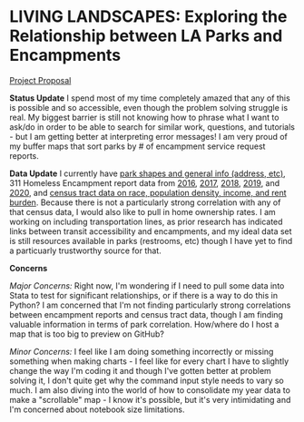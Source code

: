 # LIVING LANDSCAPES: Exploring the Relationship between LA Parks and Encampments

[Project Proposal](https://github.com/rlaborde/up206a-rayne/tree/main/up206a%20Project)

**Status Update** 
I spend most of my time completely amazed that any of this is possible and so accessible, even though the problem solving struggle is real. My biggest barrier is still not knowing how to phrase what I want to ask/do in order to be able to search for similar work, questions, and tutorials - but I am getting better at interpreting error messages! I am very proud of my buffer maps that sort parks by # of encampment service request reports.

**Data Update**
I currently have [park shapes and general info (address, etc)](https://github.com/rlaborde/up206a-rayne/blob/main/up206a%20Project/data/LA_Parks_Information.geojson), 311 Homeless Encampment report data from [2016](), [2017](https://github.com/rlaborde/up206a-rayne/blob/main/up206a%20Project/data/2017-311_Homeless_Encampment_Requests_raw.csv), [2018](https://github.com/rlaborde/up206a-rayne/blob/main/up206a%20Project/data/2018_311_Homeless_Encampments_Requests_raw.csv), [2019](https://github.com/rlaborde/up206a-rayne/blob/main/up206a%20Project/data/2019-311_Homeless_Encampments_Requests_raw.csv), and [2020](https://github.com/rlaborde/up206a-rayne/blob/main/up206a%20Project/data/2020-311_Homeless_Encampments_Requests_raw.csv), and [census tract data on race, population density, income, and rent burden](https://github.com/rlaborde/up206a-rayne/blob/main/up206a%20Project/data/ACS-Data_Pop-Density_Race_Med-Income_Rent-Burden.csv). Because there is not a particularly strong correlation with any of that census data, I would also like to pull in home ownership rates. I am working on including transportation lines, as prior research has indicated links between transit accessibility and encampments, and my ideal data set is still resources available in parks (restrooms, etc) though I have yet to find a particuarly trustworthy source for that. 

**Concerns**

*Major Concerns:* Right now, I'm wondering if I need to pull some data into Stata to test for significant relationships, or if there is a way to do this in Python? I am concerned that I'm not finding particularly strong correlations between encampment reports and census tract data, though I am finding valuable information in terms of park correlation. How/where do I host a map that is too big to preview on GitHub?

*Minor Concerns:* I feel like I am doing something incorrectly or missing something when making charts - I feel like for every chart I have to slightly change the way I'm coding it and though I've gotten better at problem solving it, I don't quite get why the command input style needs to vary so much. I am also diving into the world of how to consolidate my year data to make a "scrollable" map - I know it's possible, but it's very intimidating and I'm concerned about notebook size limitations.
